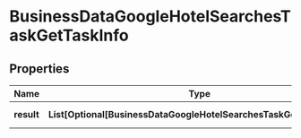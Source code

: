 # BusinessDataGoogleHotelSearchesTaskGetTaskInfo


## Properties

| Name | Type | Description | Notes |
|------------ | ------------- | ------------- | -------------|
**result** | **List[Optional[BusinessDataGoogleHotelSearchesTaskGetResultInfo]]** | array of results |[optional]|